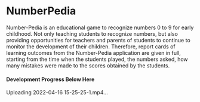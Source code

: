 # NumberPedia
Number-Pedia is an educational game to recognize numbers 0 to 9 for early childhood. Not only teaching students to recognize numbers, but also providing opportunities for teachers and parents of students to continue to monitor the development of their children. Therefore, report cards of learning outcomes from the Number-Pedia application are given in full, starting from the time when the students played, the numbers asked, how many mistakes were made to the scores obtained by the students.

#### Development Progress Below Here
Uploading 2022-04-16 15-25-25-1.mp4…
